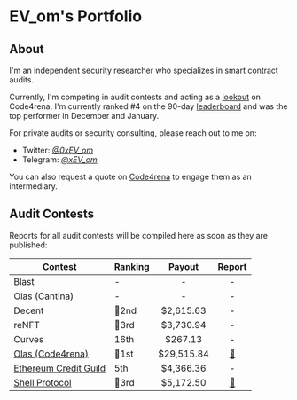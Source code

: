# EV_om's Portfolio

## About

I'm an independent security researcher who specializes in smart contract audits. 

Currently, I'm competing in audit contests and acting as a [lookout](https://code4rena.com/how-it-works/lookouts) on Code4rena. I'm currently ranked #4 on the 90-day [leaderboard](https://code4rena.com/leaderboard?timeframe=Last%2090%20days) and was the top performer in December and January.

For private audits or security consulting, please reach out to me on:

- Twitter: [*@0xEV_om*](https://twitter.com/0xEV_om) 
- Telegram: [*@xEV_om*](https://t.me/xEV_om)

You can also request a quote on [Code4rena](https://code4rena.com/@EV_om) to engage them as an intermediary.

## Audit Contests

Reports for all audit contests will be compiled here as soon as they are published:

| Contest | Ranking | Payout | Report |
| - | - | :-: | :-: |
| Blast | - | - | - |
| Olas (Cantina) | - | - | - |
| Decent | 🥈2nd | $2,615.63 | - |
| reNFT | 🥉3rd | $3,730.94 | - |
| Curves | 16th | $267.13 | - |
| [Olas (Code4rena)](https://code4rena.com/reports/2023-12-autonolas) | 🥇1st | $29,515.84 | [📄](code4rena/2023-12-autonolas.md) |
| [Ethereum Credit Guild](https://code4rena.com/reports/2023-12-ethereumcreditguild) | 5th | $4,366.36 | - |
| [Shell Protocol](https://code4rena.com/reports/2023-11-shellprotocol) | 🥉3rd | $5,172.50 | [📄](code4rena/2023-11-shellprotocol.md) |
